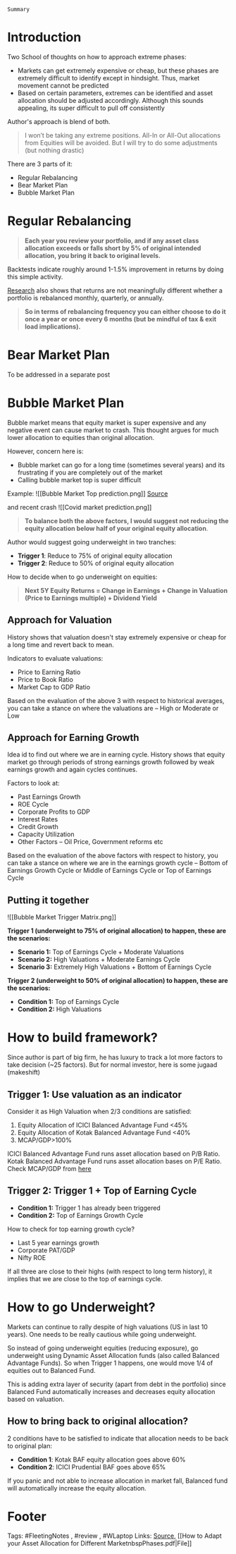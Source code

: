 `Summary`

# Introduction
Two School of thoughts on how to approach extreme phases:
- Markets can get extremely expensive or cheap, but these phases are extremely difficult to identify except in hindsight. Thus, market movement cannot be predicted
- Based on certain parameters, extremes can be identified and asset allocation should be adjusted accordingly. Although this sounds appealing, its super difficult to pull off consistently

Author's approach is blend of both. 
>I won’t be taking any extreme positions. All-In or All-Out allocations from Equities will be avoided. But I will try to do some adjustments (but nothing drastic)

There are 3 parts of it:
- Regular Rebalancing
- Bear Market Plan
- Bubble Market Plan

# Regular Rebalancing
>**Each year you review your portfolio, and if any asset class allocation exceeds or falls short by 5% of original intended allocation, you bring it back to original levels.**

Backtests indicate roughly around 1-1.5% improvement in returns by doing this simple activity.

[Research](https://www.vanguardfrance.fr/documents/best-practices-for-portfolio-rebalancing-tlrv.pdf) also shows that returns are not meaningfully different whether a portfolio is rebalanced monthly, quarterly, or annually.

>**So in terms of rebalancing frequency you can either choose to do it once a year or once every 6 months (but be mindful of tax & exit load implications).**

# Bear Market Plan
To be addressed in a separate post

# Bubble Market Plan
Bubble market means that equity market is super expensive and any negative event can cause market to crash. This thought argues for much lower allocation to equities than original allocation.

However, concern here is:
- Bubble market can go for a long time (sometimes several years) and its frustrating if you are completely out of the market
- Calling bubble market top is super difficult

Example:
![[Bubble Market Top prediction.png]] [Source](https://privatebank.jpmorgan.com/content/dam/jpm-wm-aem/global/pb/en/insights/eye-on-the-market/the-armageddonists-revisited.pdf)

and recent crash
![[Covid market prediction.png]]

>**To balance both the above factors, I would suggest not reducing the equity allocation below half of your original equity allocation**.

Author would suggest going underweight in two tranches:
- **Trigger 1**: Reduce to 75% of original equity allocation
- **Trigger 2**: Reduce to 50% of original equity allocation

How to decide when to go underweight on equities:

>**Next 5Y Equity Returns = Change in Earnings + Change in Valuation (Price to Earnings multiple) + Dividend Yield**

## Approach for Valuation
History shows that valuation doesn't stay extremely expensive or cheap for a long time and revert back to mean.

Indicators to evaluate valuations:
- Price to Earning Ratio
- Price to Book Ratio
- Market Cap to GDP Ratio

Based on the evaluation of the above 3 with respect to historical averages, you can take a stance on where the valuations are – High or Moderate or Low


## Approach for Earning Growth
Idea id to find out where we are in earning cycle. History shows that equity market go through periods of strong earnings growth followed by weak earnings growth and again cycles continues.

Factors to look at:
-   Past Earnings Growth
-   ROE Cycle
-   Corporate Profits to GDP
-   Interest Rates
-   Credit Growth
-   Capacity Utilization
-   Other Factors – Oil Price, Government reforms etc

Based on the evaluation of the above factors with respect to history, you can take a stance on where we are in the earnings growth cycle – Bottom of Earnings Growth Cycle or Middle of Earnings Cycle or Top of Earnings Cycle

## Putting it together
![[Bubble Market Trigger Matrix.png]]

**Trigger 1 (underweight to 75% of original allocation) to happen, these are the scenarios:**
-   **Scenario 1:** Top of Earnings Cycle + Moderate Valuations
-   **Scenario 2:** High Valuations + Moderate Earnings Cycle
-   **Scenario 3:** Extremely High Valuations + Bottom of Earnings Cycle

**Trigger 2 (underweight to 50% of original allocation) to happen, these are the scenarios:**
-   **Condition 1:** Top of Earnings Cycle
-   **Condition 2:** High Valuations

# How to build framework?
Since author is part of big firm, he has luxury to track a lot more factors to take decision (~25 factors). But for normal investor, here is some jugaad (makeshift)

## Trigger 1: Use valuation as an indicator
Consider it as High Valuation when 2/3 conditions are satisfied:
1.  Equity Allocation of ICICI Balanced Advantage Fund <45%
2.  Equity Allocation of Kotak Balanced Advantage Fund <40%
3.  MCAP/GDP>100%

ICICI Balanced Advantage Fund runs asset allocation based on P/B Ratio. Kotak Balanced Advantage Fund runs asset allocation bases on P/E Ratio. Check MCAP/GDP from [here](https://www2.slideshare.net/iciciprumf?utm_campaign=profiletracking&utm_medium=sssite&utm_source=ssslideview)


## Trigger 2: Trigger 1 + Top of Earning Cycle
-   **Condition 1:** Trigger 1 has already been triggered
-   **Condition 2:** Top of Earnings Growth Cycle

How to check for top earning growth cycle?
-   Last 5 year earnings growth
-   Corporate PAT/GDP
-   Nifty ROE

If all three are close to their highs (with respect to long term history), it implies that we are close to the top of earnings cycle.

# How to go Underweight?
Markets can continue to rally despite of high valuations (US in last 10 years). One needs to be really cautious while going underweight.

So instead of going underweight equities (reducing exposure), go underweight using Dynamic Asset Allocation funds (also called Balanced Advantage Funds). So when Trigger 1 happens, one would move 1/4 of equities out to Balanced Fund. 

This is adding extra layer of security (apart from debt in the portfolio) since Balanced Fund automatically increases and decreases equity allocation based on valuation.

## How to bring back to original allocation?
2 conditions have to be satisfied to indicate that allocation needs to be back to original plan:
- **Condition 1**: Kotak BAF equity allocation goes above 60%
- **Condition 2**: ICICI Prudential BAF goes above 65%

If you panic and not able to increase allocation in market fall, Balanced fund will automatically increase the equity allocation.

# Footer
Tags: #FleetingNotes , #review , #WLaptop
Links:
[Source](https://eightytwentyinvestor.com/2020/12/06/how-to-adapt-your-asset-allocation-for-different-market-phases/), [[How to Adapt your Asset Allocation for Different MarketnbspPhases.pdf|File]]

